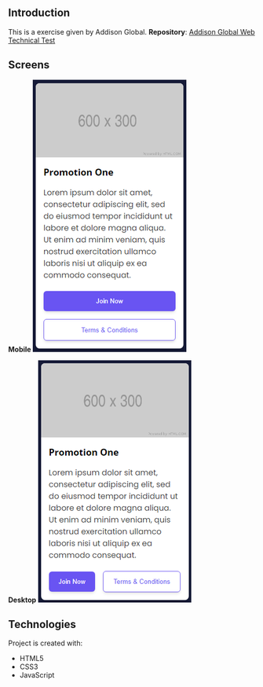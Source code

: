 
## Introduction
This is a exercise given by Addison Global.
**Repository**: [Addison Global Web Technical Test](https://github.com/addisonglobal/web-technical-test)

## Screens
**Mobile**
![](./data/images/mobilescreen.png)

**Desktop**
![](./data/images/desktopscreen.png)

## Technologies
Project is created with:
- HTML5
- CSS3
- JavaScript
